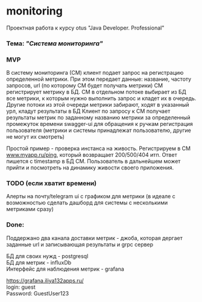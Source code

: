 # monitoring

Проектная работа к курсу otus "Java Developer. Professional"

### Тема: ___"Система мониторинга"___

### MVP
В систему мониторинга (СМ) клиент подает запрос на регистрацию определенной метрики.
При этом передает данные: название, частоту запросов, url (по которому СМ будет получать метрики)
СМ регистрирует метрику в БД.
СМ в отдельном потоке выбирает из БД все метрики, к которым нужно выполнить запрос и кладет их в очередь. Другие потоки из этой очереди метрики забирают, ходят в указанный урл, кладут результаты в БД
Клиент по запросу к СМ получает результаты метрик по заданному названию метрики за определенный промежуток времени
swagger-ui для обращения к ручкам
регистрация пользователя (метрики и системы принадлежат пользователю, другие не могут их смотреть)

Простой пример - проверка инстанса на живость. Регистрируем в СМ www.myapp.ru/ping, который возвращает 200/500/404 итп. Ответ пишется с timestamp в БД СМ. Пользователь в дальнейшем может прийти и посмотреть на динамику живости своего приложения.

### TODO (если хватит времени)
Алерты на почту/telegram
ui с графиком для метрики (в идеале с возможностью сделать дашборд для системы с несколькими метриками сразу)

### Done:

Поддержано два канала доставки метрик - джоба, которая дергает заданные url и записывающая результаты и grpc сервер    

БД для своих нужд - postgresql    
БД для метрик - influxDb    
Интерфейс для наблюдения метрик - grafana    

https://grafana.iliya132apps.ru/    
login: guest    
Password: GuestUser123    
